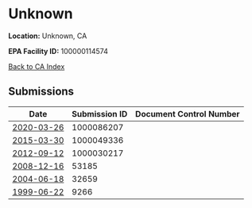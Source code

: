 # Unknown

**Location:** Unknown, CA

**EPA Facility ID:** 100000114574

[Back to CA Index](../../index.md)

## Submissions

| Date | Submission ID | Document Control Number |
|------|--------------|-------------------------|
| [2020-03-26](submissions/1000086207.md) | 1000086207 |  |
| [2015-03-30](submissions/1000049336.md) | 1000049336 |  |
| [2012-09-12](submissions/1000030217.md) | 1000030217 |  |
| [2008-12-16](submissions/53185.md) | 53185 |  |
| [2004-06-18](submissions/32659.md) | 32659 |  |
| [1999-06-22](submissions/9266.md) | 9266 |  |
